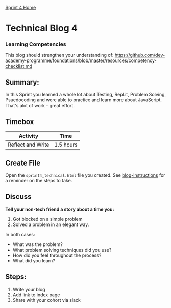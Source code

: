 [Sprint 4 Home](README.md)

# Technical Blog 4

### Learning Competencies
This blog should strengthen your understanding of:
https://github.com/dev-academy-programme/foundations/blob/master/resources/competency-checklist.md

## Summary:
In this Sprint you learned a whole lot about Testing, Repl.it, Problem Solving, Psuedocoding and were able to practice and learn more about JavaScript.  That's alot of work - great effort.  

## Timebox

Activity | Time|
------------|----------|
Reflect and Write | 1.5 hours


## Create File 
Open the `sprint4_technical.html` file you created. 
See [blog-instructions](../resources/blog-instructions.md) for a reminder on the steps to take.  

## Discuss 
__Tell your non-tech friend a story about a time you:__
1. Got blocked on a simple problem
2. Solved a problem in an elegant way.


In both cases:
- What was the problem?
- What problem solving techniques did you use?
- How did you feel throughout the process?
- What did you learn?

## Steps:
1. Write your blog 
2. Add link to index page
3. Share with your cohort via slack
